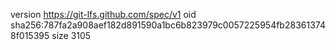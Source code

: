 version https://git-lfs.github.com/spec/v1
oid sha256:787fa2a908aef182d891590a1bc6b823979c0057225954fb283613748f015395
size 3105
